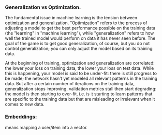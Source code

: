 ### Generalization vs Optimization.  

The fundamental issue in machine learning is the tension between optimization and generalization. "Optimization" refers to the process of adjusting a model to get the best performance possible on the training data (the "learning" in "machine learning"), while "generalization" refers to how well the trained model would perform on data it has never seen before. The goal of the game is to get good generalization, of course, but you do not control generalization; you can only adjust the model based on its training data.
    
At the beginning of training, optimization and generalization are correlated: the lower your loss on training data, the lower your loss on test data. While this is happening, your model is said to be under-fit: there is still progress to be made; the network hasn't yet modeled all relevant patterns in the training data. But after a certain number of iterations on the training data, generalization stops improving, validation metrics stall then start degrading: the model is then starting to over-fit, i.e. is it starting to learn patterns that are specific to the training data but that are misleading or irrelevant when it comes to new data.

### Embeddings:    
means mapping a user/item into a vector.   

